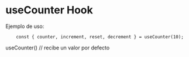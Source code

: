 # useCounter Hook

Ejemplo de uso:
```
    const { counter, increment, reset, decrement } = useCounter(10);
```

useCounter() // recibe un valor por defecto